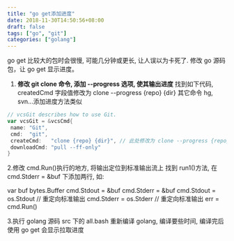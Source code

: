 ```yaml
---
title: "go get添加进度"
date: 2018-11-30T14:50:56+08:00
draft: false
tags: ["go", "git"]
categories: ["golang"]
---
```


go get 比较大的包时会很慢, 可能几分钟或更长, 让人误以为卡死了.
修改 go 源码包，让 go get 显示进度。

1. **修改 git clone 命令, 添加 --progress 选项, 使其输出进度**
   找到如下代码, createdCmd 字段值修改为 clone --progress {repo} {dir}
   其它命令 hg, svn...添加进度方法类似

```go
// vcsGit describes how to use Git.
var vcsGit = &vcsCmd{
 name: "Git",
 cmd:  "git",
 createCmd:   "clone {repo} {dir}", // 此处修改为 clone --progress {repo} {dir}
 downloadCmd: "pull --ff-only"
}
```

2.修改 cmd.Run()执行的地方, 将输出定位到标准输出流上
找到 run1()方法, 在 cmd.Stderr = &buf 下添加两行, 如:

var buf bytes.Buffer
cmd.Stdout = &buf
cmd.Stderr = &buf
cmd.Stdout = os.Stdout // 重定向标准输出
cmd.Stderr = os.Stderr // 重定向标准输出
err = cmd.Run()

3.执行 golang 源码 src 下的 all.bash 重新编译 golang, 编译要些时间, 编译完后使用 go get 会显示拉取进度
